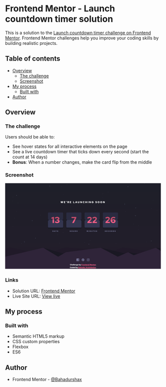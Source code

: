 # Frontend Mentor - Launch countdown timer solution

This is a solution to the [Launch countdown timer challenge on Frontend Mentor](https://www.frontendmentor.io/challenges/launch-countdown-timer-N0XkGfyz-). Frontend Mentor challenges help you improve your coding skills by building realistic projects. 

## Table of contents

- [Overview](#overview)
  - [The challenge](#the-challenge)
  - [Screenshot](#screenshot)
- [My process](#my-process)
  - [Built with](#built-with)
- [Author](#author)


## Overview

### The challenge

Users should be able to:

- See hover states for all interactive elements on the page
- See a live countdown timer that ticks down every second (start the count at 14 days)
- **Bonus**: When a number changes, make the card flip from the middle

### Screenshot

![](./project-screenshot.png)

### Links

- Solution URL: [Frontend Mentor](https://www.frontendmentor.io/solutions/countdown-timer-with-flipping-card-animation-_z62cmd5fb)
- Live Site URL: [View live](https://bahadurshax.github.io/Countdown-timer/)

## My process

### Built with

- Semantic HTML5 markup
- CSS custom properties
- Flexbox
- ES6


## Author

- Frontend Mentor - [@Bahadurshax](https://www.frontendmentor.io/profile/Bahadurshax)